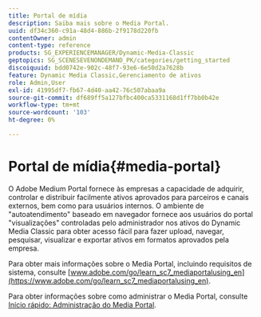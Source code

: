 ```yaml
---
title: Portal de mídia
description: Saiba mais sobre o Media Portal.
uuid: df34c360-c91a-48d4-886b-2f9178d220fb
contentOwner: admin
content-type: reference
products: SG_EXPERIENCEMANAGER/Dynamic-Media-Classic
geptopics: SG_SCENESEVENONDEMAND_PK/categories/getting_started
discoiquuid: bdd0742e-902c-48f7-93e6-6e50d2a7628b
feature: Dynamic Media Classic,Gerenciamento de ativos
role: Admin,User
exl-id: 41995df7-fb67-4d40-aa42-76c507abaa9a
source-git-commit: df689ff5a127bfbc400ca5331168d1ff7bb0b42e
workflow-type: tm+mt
source-wordcount: '103'
ht-degree: 0%

---
```


# Portal de mídia{#media-portal}

O Adobe Medium Portal fornece às empresas a capacidade de adquirir, controlar e distribuir facilmente ativos aprovados para parceiros e canais externos, bem como para usuários internos. O ambiente de &quot;autoatendimento&quot; baseado em navegador fornece aos usuários do portal &quot;visualizações&quot; controladas pelo administrador nos ativos do Dynamic Media Classic para obter acesso fácil para fazer upload, navegar, pesquisar, visualizar e exportar ativos em formatos aprovados pela empresa.

Para obter mais informações sobre o Media Portal, incluindo requisitos de sistema, consulte [www.adobe.com/go/learn_sc7_mediaportalusing_en](https://www.adobe.com/go/learn_sc7_mediaportalusing_en).

Para obter informações sobre como administrar o Media Portal, consulte [Início rápido: Administração do Media Portal](quick-start-media-portal-administration.md#quick_start_media_portal_administration).
